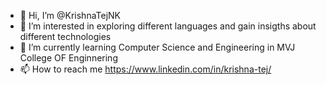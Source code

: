 - 👋 Hi, I’m @KrishnaTejNK
- 👀 I’m interested in exploring different languages and gain insigths about different technologies
- 🌱 I’m currently learning Computer Science and Engineering in MVJ College OF Enginnering
- 📫 How to reach me https://www.linkedin.com/in/krishna-tej/

<!---
KrishnaTejNK/KrishnaTejNK is a ✨ special ✨ repository because its `README.md` (this file) appears on your GitHub profile.
You can click the Preview link to take a look at your changes.
--->
